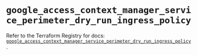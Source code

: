 # `google_access_context_manager_service_perimeter_dry_run_ingress_policy`

Refer to the Terraform Registry for docs: [`google_access_context_manager_service_perimeter_dry_run_ingress_policy`](https://registry.terraform.io/providers/hashicorp/google/6.11.1/docs/resources/access_context_manager_service_perimeter_dry_run_ingress_policy).
